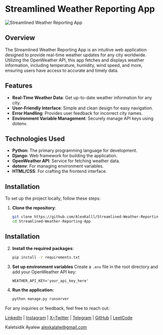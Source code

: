 # Streamlined Weather Reporting App

![Streamlined Weather Reporting App](https://raw.githubusercontent.com/AlexKalll/Streamlined-Weather-Reporting-App/main/demo.png)

## Overview
The Streamlined Weather Reporting App is an intuitive web application designed to provide real-time weather updates for any city worldwide. Utilizing the OpenWeather API, this app fetches and displays weather information, including temperature, humidity, wind speed, and more, ensuring users have access to accurate and timely data.

## Features
- **Real-Time Weather Data**: Get up-to-date weather information for any city.
- **User-Friendly Interface**: Simple and clean design for easy navigation.
- **Error Handling**: Provides user feedback for incorrect city names.
- **Environment Variable Management**: Securely manage API keys using dotenv.

## Technologies Used
- **Python**: The primary programming language for development.
- **Django**: Web framework for building the application.
- **OpenWeather API**: Service for fetching weather data.
- **dotenv**: For managing environment variables.
- **HTML/CSS**: For crafting the frontend interface.

## Installation
To set up the project locally, follow these steps:

1. **Clone the repository**:
   ```bash
   git clone https://github.com/AlexKalll/Streamlined-Weather-Reporting-App.git
   cd Streamlined-Weather-Reporting-App
## Installation

2. **Install the required packages**:
   ```bash
   pip install -r requirements.txt
3. **Set up environment variables**
Create a `.env` file in the root directory and add your OpenWeather API key:
    ```plaintext
    WEATHER_API_KEY='your_api_key_here'

4. **Run the application:**
    ```bash
    python manage.py runserver

For any inquiries or feedback, feel free to reach out:

 [LinkedIn](https://www.linkedin.com/in/kaletsidik-ayalew-mekonnen-34772226b/) | [Instagram](https://www.instagram.com/kaletsidik.24?igsh=YzljYTk1ODg3Zg==) | [X~Twitter](https://x.com/kaletsidike?t=VCe79O084EmE9bM2V5jOIA&s=09) | [Telegram](https://t.me/Adragon_de_mello) | [GitHub](https://github.com/AlexKalll) | [LeetCode](https://leetcode.com/Alexkal/)


Kaletsidik Ayalew
alexkalalw@gmail.com